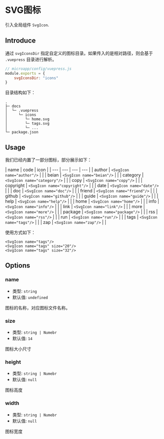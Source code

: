 # SVG图标

引入全局组件 `SvgIcon`.

## Introduce

通过 `svgIconsDir` 指定自定义的图标目录。如果传入的是相对路径，则会基于 `.vuepress` 目录进行解析。

```js
// microapp/config/vuepress.js
module.exports = {
    svgIconsDir: "icons"
}
```

目录结构如下：

```
.
├─ docs
│  └─ .vuepress
│     └─ icons
│        └─ home.svg
│        └─ tags.svg
│        └─ ...
└─ package.json
```

## Usage

我们已经内置了一部分图标，部分展示如下：

| name | code | icon |
| --- | --- | --- | --- |
| author | `<SvgIcon name="author"/>` | <SvgIcon name="author"/> |
| beian | `<SvgIcon name="beian"/>` | <SvgIcon name="beian"/> |
| category | `<SvgIcon name="category"/>` | <SvgIcon name="category"/> |
| copy | `<SvgIcon name="copy"/>` | <SvgIcon name="copy"/> |
| copyright | `<SvgIcon name="copyright"/>` | <SvgIcon name="copyright"/> |
| date | `<SvgIcon name="date"/>` | <SvgIcon name="date"/> |
| doc | `<SvgIcon name="doc"/>` | <SvgIcon name="doc"/> |
| friend | `<SvgIcon name="friend"/>` | <SvgIcon name="friend"/> |
| github | `<SvgIcon name="github"/>` | <SvgIcon name="github"/> |
| guide | `<SvgIcon name="guide"/>` | <SvgIcon name="guide"/> |
| help | `<SvgIcon name="help"/>` | <SvgIcon name="help"/> |
| home | `<SvgIcon name="home"/>` | <SvgIcon name="home"/> |
| info | `<SvgIcon name="info"/>` | <SvgIcon name="info"/> |
| link | `<SvgIcon name="link"/>` | <SvgIcon name="link"/> |
| more | `<SvgIcon name="more"/>` | <SvgIcon name="more"/> |
| package | `<SvgIcon name="package"/>` | <SvgIcon name="package"/> |
| rss | `<SvgIcon name="rss"/>` | <SvgIcon name="rss"/> |
| run | `<SvgIcon name="run"/>` | <SvgIcon name="run"/> |
| tags | `<SvgIcon name="tags"/>` | <SvgIcon name="tags"/> |
| zap | `<SvgIcon name="zap"/>` | <SvgIcon name="zap"/> |

使用方式如下：

```vue
<SvgIcon name="tags"/>
<SvgIcon name="tags" size="20"/>
<SvgIcon name="tags" size="32"/>
```

## Options

### name

- 类型: `string`
- 默认值: `undefined`

图标的名称，对应图标文件名称。

### size

- 类型: `string | Numebr`
- 默认值: `14`

图标大小尺寸

### height

- 类型: `string | Numebr`
- 默认值: `null`

图标高度

### width

- 类型: `string | Numebr`
- 默认值: `null`

图标宽度
